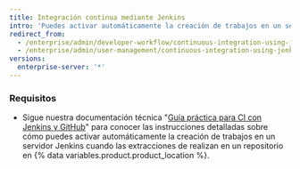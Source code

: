 ```yaml
---
title: Integración continua mediante Jenkins
intro: 'Puedes activar automáticamente la creación de trabajos en un servidor Jenkins cuando las extracciones se realizan a un repositorio en {% data variables.product.product_location %}.'
redirect_from:
  - /enterprise/admin/developer-workflow/continuous-integration-using-jenkins
  - /enterprise/admin/user-management/continuous-integration-using-jenkins
versions:
  enterprise-server: '*'
---
```


### Requisitos

- Sigue nuestra documentación técnica "[Guía práctica para CI con Jenkins y GitHub](https://resources.github.com/whitepapers/practical-guide-to-CI-with-Jenkins-and-GitHub/)" para conocer las instrucciones detalladas sobre cómo puedes activar automáticamente la creación de trabajos en un servidor Jenkins cuando las extracciones de realizan en un repositorio en {% data variables.product.product_location %}.
